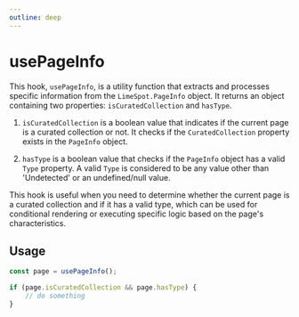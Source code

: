 ```yaml
---
outline: deep
---
```


# usePageInfo

This hook, `usePageInfo`, is a utility function that extracts and processes specific information from the `LimeSpot.PageInfo` object. It returns an object containing two properties: `isCuratedCollection` and `hasType`.

1. `isCuratedCollection` is a boolean value that indicates if the current page is a curated collection or not. It checks if the `CuratedCollection` property exists in the `PageInfo` object.

2. `hasType` is a boolean value that checks if the `PageInfo` object has a valid `Type` property. A valid `Type` is considered to be any value other than 'Undetected' or an undefined/null value.

This hook is useful when you need to determine whether the current page is a curated collection and if it has a valid type, which can be used for conditional rendering or executing specific logic based on the page's characteristics.

## Usage
```js
const page = usePageInfo();

if (page.isCuratedCollection && page.hasType) {
    // do something
}
```